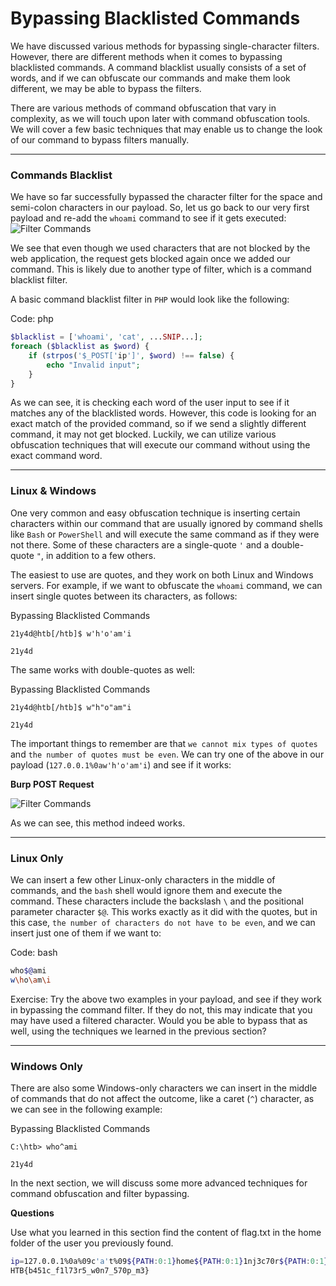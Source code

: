 # Bypassing Blacklisted Commands

We have discussed various methods for bypassing single-character filters. However, there are different methods when it comes to bypassing blacklisted commands. A command blacklist usually consists of a set of words, and if we can obfuscate our commands and make them look different, we may be able to bypass the filters.

There are various methods of command obfuscation that vary in complexity, as we will touch upon later with command obfuscation tools. We will cover a few basic techniques that may enable us to change the look of our command to bypass filters manually.

***

### Commands Blacklist

We have so far successfully bypassed the character filter for the space and semi-colon characters in our payload. So, let us go back to our very first payload and re-add the `whoami` command to see if it gets executed: ![Filter Commands](https://academy.hackthebox.com/storage/modules/109/cmdinj\_filters\_commands\_1.jpg)

We see that even though we used characters that are not blocked by the web application, the request gets blocked again once we added our command. This is likely due to another type of filter, which is a command blacklist filter.

A basic command blacklist filter in `PHP` would look like the following:

Code: php

```php
$blacklist = ['whoami', 'cat', ...SNIP...];
foreach ($blacklist as $word) {
    if (strpos('$_POST['ip']', $word) !== false) {
        echo "Invalid input";
    }
}
```

As we can see, it is checking each word of the user input to see if it matches any of the blacklisted words. However, this code is looking for an exact match of the provided command, so if we send a slightly different command, it may not get blocked. Luckily, we can utilize various obfuscation techniques that will execute our command without using the exact command word.

***

### Linux & Windows

One very common and easy obfuscation technique is inserting certain characters within our command that are usually ignored by command shells like `Bash` or `PowerShell` and will execute the same command as if they were not there. Some of these characters are a single-quote `'` and a double-quote `"`, in addition to a few others.

The easiest to use are quotes, and they work on both Linux and Windows servers. For example, if we want to obfuscate the `whoami` command, we can insert single quotes between its characters, as follows:

Bypassing Blacklisted Commands

```shell-session
21y4d@htb[/htb]$ w'h'o'am'i

21y4d
```

The same works with double-quotes as well:

Bypassing Blacklisted Commands

```shell-session
21y4d@htb[/htb]$ w"h"o"am"i

21y4d
```

The important things to remember are that `we cannot mix types of quotes` and `the number of quotes must be even`. We can try one of the above in our payload (`127.0.0.1%0aw'h'o'am'i`) and see if it works:

**Burp POST Request**

![Filter Commands](https://academy.hackthebox.com/storage/modules/109/cmdinj\_filters\_commands\_2.jpg)

As we can see, this method indeed works.

***

### Linux Only

We can insert a few other Linux-only characters in the middle of commands, and the `bash` shell would ignore them and execute the command. These characters include the backslash `\` and the positional parameter character `$@`. This works exactly as it did with the quotes, but in this case, `the number of characters do not have to be even`, and we can insert just one of them if we want to:

Code: bash

```bash
who$@ami
w\ho\am\i
```

Exercise: Try the above two examples in your payload, and see if they work in bypassing the command filter. If they do not, this may indicate that you may have used a filtered character. Would you be able to bypass that as well, using the techniques we learned in the previous section?

***

### Windows Only

There are also some Windows-only characters we can insert in the middle of commands that do not affect the outcome, like a caret (`^`) character, as we can see in the following example:

Bypassing Blacklisted Commands

```cmd-session
C:\htb> who^ami

21y4d
```

In the next section, we will discuss some more advanced techniques for command obfuscation and filter bypassing.

**Questions**

Use what you learned in this section find the content of flag.txt in the home folder of the user you previously found.

```bash
ip=127.0.0.1%0a%09c'a't%09${PATH:0:1}home${PATH:0:1}1nj3c70r${PATH:0:1}flag.txt
HTB{b451c_f1l73r5_w0n7_570p_m3}
```
